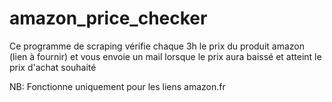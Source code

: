 # amazon_price_checker

Ce programme de scraping vérifie chaque 3h le prix du produit amazon (lien à fournir) et vous envoie un mail lorsque le prix aura baissé et atteint le prix d'achat souhaité

NB: Fonctionne uniquement pour les liens amazon.fr
